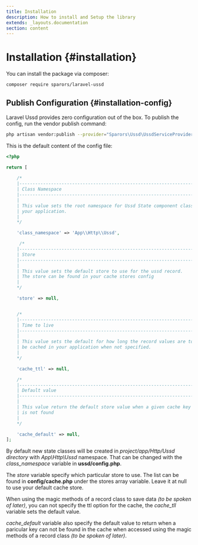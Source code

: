 ```yaml
---
title: Installation
description: How to install and Setup the library
extends: _layouts.documentation
section: content
---
```

# Installation {#installation}

You can install the package via composer:

```bash
composer require sparors/laravel-ussd
```

## Publish Configuration {#installation-config}

Laravel Ussd provides zero configuration out of the box. To publish the config, run the vendor publish command:

```bash
php artisan vendor:publish --provider="Sparors\Ussd\UssdServiceProvider" --tag=config
```

This is the default content of the config file:

```php
<?php

return [
    
    /*
    |--------------------------------------------------------------------------
    | Class Namespace
    |--------------------------------------------------------------------------
    |
    | This value sets the root namespace for Ussd State component classes in
    | your application.
    |
    */

    'class_namespace' => 'App\\Http\\Ussd',

     /*
    |--------------------------------------------------------------------------
    | Store
    |--------------------------------------------------------------------------
    |
    | This value sets the default store to use for the ussd record.
    | The store can be found in your cache stores config
    |
    */

    'store' => null,


    /*
    |--------------------------------------------------------------------------
    | Time to live
    |--------------------------------------------------------------------------
    |
    | This value sets the default for how long the record values are to
    | be cached in your application when not specified.
    |
    */

    'cache_ttl' => null,

    /*
    |--------------------------------------------------------------------------
    | Default value
    |--------------------------------------------------------------------------
    |
    | This value return the default store value when a given cache key
    | is not found
    |
    */

    'cache_default' => null,
];
```

By default new state classes will be created in *project/app/Http/Ussd directory* with *App\Http\Ussd* namespace. That can be changed with the *class_namespace* variable in **ussd/config.php**.

The *store* variable specify which particular store to use. The list can be found in **config/cache.php** under the stores array variable. Leave it at null to use your default cache store.

When using the magic methods of a record class to save data *(to be spoken of later)*, you can not specify the ttl option for the cache, the *cache_tll* variable sets the default value.

*cache_default* variable also specify the default value to return when a paricular key can not be found in the cache when accessed using the magic methods of a record class *(to be spoken of later)*.